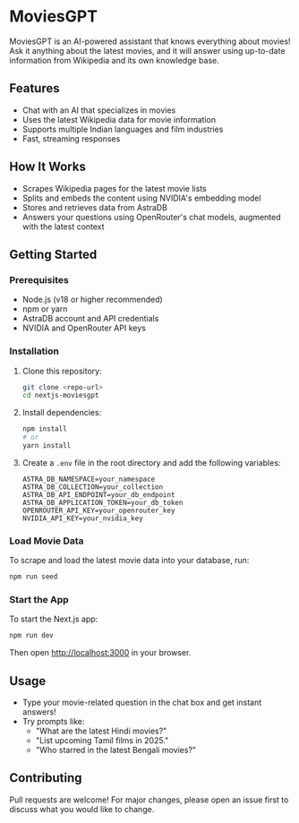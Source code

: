 # MoviesGPT

MoviesGPT is an AI-powered assistant that knows everything about movies! Ask it anything about the latest movies, and it will answer using up-to-date information from Wikipedia and its own knowledge base.

## Features
- Chat with an AI that specializes in movies
- Uses the latest Wikipedia data for movie information
- Supports multiple Indian languages and film industries
- Fast, streaming responses

## How It Works
- Scrapes Wikipedia pages for the latest movie lists
- Splits and embeds the content using NVIDIA's embedding model
- Stores and retrieves data from AstraDB
- Answers your questions using OpenRouter's chat models, augmented with the latest context

## Getting Started

### Prerequisites
- Node.js (v18 or higher recommended)
- npm or yarn
- AstraDB account and API credentials
- NVIDIA and OpenRouter API keys

### Installation
1. Clone this repository:
   ```bash
   git clone <repo-url>
   cd nextjs-moviesgpt
   ```
2. Install dependencies:
   ```bash
   npm install
   # or
   yarn install
   ```
3. Create a `.env` file in the root directory and add the following variables:
   ```env
   ASTRA_DB_NAMESPACE=your_namespace
   ASTRA_DB_COLLECTION=your_collection
   ASTRA_DB_API_ENDPOINT=your_db_endpoint
   ASTRA_DB_APPLICATION_TOKEN=your_db_token
   OPENROUTER_API_KEY=your_openrouter_key
   NVIDIA_API_KEY=your_nvidia_key
   ```

### Load Movie Data
To scrape and load the latest movie data into your database, run:
```bash
npm run seed
```

### Start the App
To start the Next.js app:
```bash
npm run dev
```
Then open [http://localhost:3000](http://localhost:3000) in your browser.

## Usage
- Type your movie-related question in the chat box and get instant answers!
- Try prompts like:
  - "What are the latest Hindi movies?"
  - "List upcoming Tamil films in 2025."
  - "Who starred in the latest Bengali movies?"

## Contributing
Pull requests are welcome! For major changes, please open an issue first to discuss what you would like to change.
